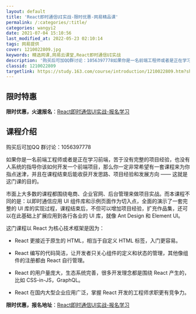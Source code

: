 ```yaml
---
layout: default
title: 'React即时通信UI实战-限时优惠-网易精品课'
permalink: /:categories/:title/
categories: wangyi2
date: 2021-07-04 15:10:56
last_modified_at: 2022-05-23 02:10:14
tags: 网易提供
cover: 1210022809.jpg
keywords: 精选网课,网易云课堂,React即时通信UI实战
description: '购买后可加QQ群讨论：1056397778如果你是一名前端工程师或者是正在学习前端，苦于没有完整的项目经验，也没有人系统'
classid: 1210022809
targetlink: https://study.163.com/course/introduction/1210022809.htm?share=1&shareId=1025206652&utm_campaign=share&utm_medium=iphoneShare&utm_source=&utm_u=1025206652
---
```


## 限时特惠

**限时优惠，火速报名**：[React即时通信UI实战-报名学习](https://study.163.com/course/introduction/1210022809.htm?share=1&shareId=1025206652&utm_campaign=share&utm_medium=iphoneShare&utm_source=&utm_u=1025206652)

## 课程介绍

购买后可加QQ 群讨论：1056397778

如果你是一名前端工程师或者是正在学习前端，苦于没有完整的项目经验，也没有人系统的指导你该如何开发一个前端项目，那么你一定非常希望有一套课程来为你指点迷津，并且在课程结束后能收获开发思路、项目经验和发展方向 —— 这就是这门课的目的。



市面上大多数的课程都围绕电商、企业官网、后台管理来做项目实战。而本课程不同的是：以即时通信应用 UI 组件库和示例页面作为切入点，全面的演示了一套完整的 UI 库的实现过程，课程结束后，不但可以增加项目经验，扩充作品集，还可以在此基础上扩展应用到各行各业的 UI 库，就像 Ant Design 和 Element UI。



这门课程以 React 为核心技术框架是因为：

- React 更接近于原生的 HTML，相当于自定义 HTML 标签，入门更容易。

- React 编写的代码简洁，让开发者只关心组件的定义和状态的管理，其他像组件的注册都由 React 自行管理。

- React 的用户量庞大，生态系统完善，很多开发理念都是围绕 React 产生的，比如 CSS-in-JS，GraphQL。

- React 在国内大型企业应用广泛，掌握 React 开发的工程师求职更有竞争力。

**限时优惠，报名地址**：[React即时通信UI实战-报名学习](https://study.163.com/course/introduction/1210022809.htm?share=1&shareId=1025206652&utm_campaign=share&utm_medium=iphoneShare&utm_source=&utm_u=1025206652)

